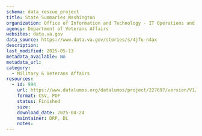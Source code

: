 ```yaml
---
schema: data_rescue_project 
title: State Summaries_Washington
organization: Office of Information and Technology - IT Operations and Services (ITOPS)
agency: Department of Veterans Affairs
websites: data.va.gov
data_source: https://www.data.va.gov/stories/s/4jfu-n4ax
description: 
last_modified: 2025-05-13
metadata_available: No
metadata_url: 
category:
  - Military & Veterans Affairs 
resources:
  - id: 994
    url: https://www.datalumos.org/datalumos/project/227697/version/V1/view
    format: CSV, PDF
    status: Finished
    size: 
    download_date: 2025-04-24
    maintainer: DRP, DL
    notes: 
---
```


